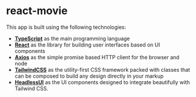 # react-movie

This app is built using the following technologies:

- [**TypeScript**](https://www.typescriptlang.org) as the main programming language
- [**React**](https://reactjs.org/) as the library for building user interfaces based on UI components
- [**Axios**](https://axios-http.com) as the simple promise based HTTP client for the browser and node
- [**TailwindCSS**](https://tailwindcss.com/) as the utility-first CSS framework packed with classes that can be composed to build any design directly in your markup
- [**HeadlessUI**](https://headlessui.com/) as the UI components designed to integrate beautifully with Tailwind CSS.
